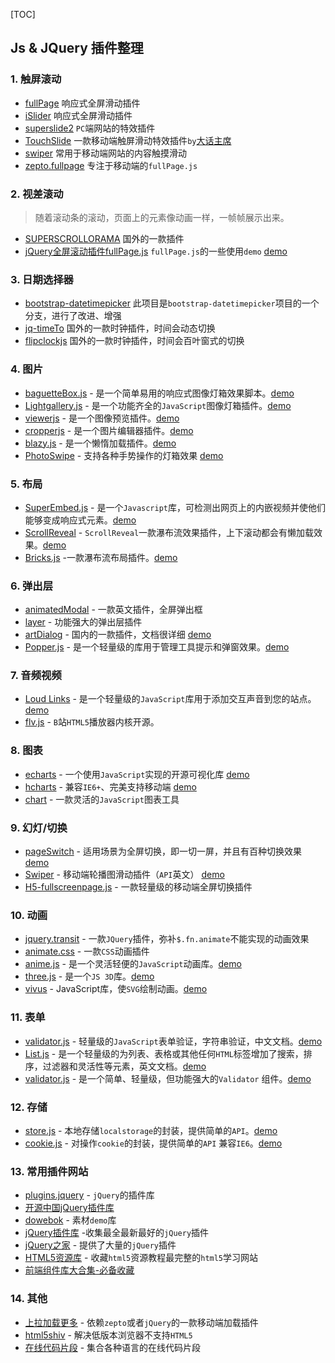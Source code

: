 [TOC]
## Js & JQuery 插件整理
### 1. 触屏滚动

- [fullPage](http://alvarotrigo.com/fullPage/#firstPage) 响应式全屏滑动插件
- [iSlider](http://be-fe.github.io/iSlider/) 响应式全屏滑动插件
- [superslide2](http://www.superslide2.com/) `PC`端网站的特效插件
- [TouchSlide](http://www.superslide2.com/TouchSlide/index.html) 一款移动端触屏滑动特效插件`by`[大话主席](http://www.superslide2.com/)
- [swiper](http://www.swiper.com.cn/) 常用于移动端网站的内容触摸滑动
- [zepto.fullpage](https://github.com/yanhaijing/zepto.fullpage) 专注于移动端的`fullPage.js`

### 2. 视差滚动
> 随着滚动条的滚动，页面上的元素像动画一样，一帧帧展示出来。

- [SUPERSCROLLORAMA](http://johnpolacek.github.io/superscrollorama/) 国外的一款插件
- [jQuery全屏滚动插件fullPage.js](http://www.dowebok.com/77.html) `fullPage.js`的一些使用`demo` [demo](http://www.dowebok.com/demo/2014/77/index8.html)


### 3. 日期选择器

- [bootstrap-datetimepicker](http://www.bootcss.com/p/bootstrap-datetimepicker/) 此项目是`bootstrap-datetimepicker`项目的一个分支，进行了改进、增强
- [jq-timeTo](http://lexxus.github.io/jq-timeTo/) 国外的一款时钟插件，时间会动态切换
- [flipclockjs](http://www.flipclockjs.com/#) 国外的一款时钟插件，时间会百叶窗式的切换


### 4. 图片

- [baguetteBox.js](https://github.com/feimosi/baguetteBox.js) - 是一个简单易用的响应式图像灯箱效果脚本。[demo](https://feimosi.github.io/baguetteBox.js/)
- [Lightgallery.js](https://github.com/sachinchoolur/lightgallery.js) - 是一个功能齐全的`JavaScript`图像灯箱插件。[demo](https://sachinchoolur.github.io/lightgallery.js/)
- [viewerjs](https://github.com/fengyuanchen/viewerjs) - 是一个图像预览插件。[demo](https://fengyuanchen.github.io/viewerjs/)
- [cropperjs](https://github.com/fengyuanchen/cropperjs) - 是一个图片编辑器插件。[demo](https://fengyuanchen.github.io/cropperjs/)
- [blazy.js](https://github.com/dinbror/blazy/) - 是一个懒惰加载插件。[demo](http://dinbror.dk/blazy/)
- [PhotoSwipe](https://github.com/dimsemenov/PhotoSwipe) - 支持各种手势操作的灯箱效果 [demo](http://photoswipe.com/)

### 5. 布局

- [SuperEmbed.js](https://github.com/corbindavenport/superembed.js) - 是一个`Javascript`库，可检测出网页上的内嵌视频并使他们能够变成响应式元素。[demo](https://corbin.io/superembed.js/)
- [ScrollReveal](https://github.com/jlmakes/scrollreveal) - `ScrollReveal`一款瀑布流效果插件，上下滚动都会有懒加载效果。[demo](https://scrollrevealjs.org/)
- [Bricks.js](https://github.com/callmecavs/bricks.js) -一款瀑布流布局插件。[demo](http://callmecavs.com/bricks.js/)


### 6. 弹出层

- [animatedModal](http://joaopereirawd.github.io/animatedModal.js/) - 一款英文插件，全屏弹出框
- [layer](http://layer.layui.com/) - 功能强大的弹出层插件
- [artDialog](http://aui.github.com/artDialog/) - 国内的一款插件，文档很详细 [demo](http://aui.github.io/artDialog/doc/index.html)
- [Popper.js](https://github.com/FezVrasta/popper.js) - 是一个轻量级的库用于管理工具提示和弹窗效果。[demo](https://popper.js.org/)


### 7. 音频视频

- [Loud Links](https://github.com/mahdif/loud-links) - 是一个轻量级的`JavaScript`库用于添加交互声音到您的站点。[demo](http://loudlinks.rocks/#examples)
- [flv.js](https://github.com/Bilibili/flv.js) - `B`站`HTML5`播放器内核开源。

### 8. 图表

- [echarts](http://echarts.baidu.com/) - 一个使用`JavaScript`实现的开源可视化库 [demo](http://echarts.baidu.com/examples/#chart-type-line)
- [hcharts](http://www.hcharts.cn/) - 兼容`IE6+`、完美支持移动端 [demo](https://www.hcharts.cn/demo/highcharts)
- [chart](https://github.com/chartjs/Chart.js) - 一款灵活的`JavaScript`图表工具

### 9. 幻灯/切换

- [pageSwitch](https://github.com/qiqiboy/pageSwitch) - 适用场景为全屏切换，即一切一屏，并且有百种切换效果 [demo](http://u.boy.im/pageswitch/pic.html)
- [Swiper](https://github.com/nolimits4web/Swiper) - 移动端轮播图滑动插件（`API`英文） [demo](http://idangero.us/swiper/demos/)
- [H5-fullscreenpage.js](http://lvming6816077.github.io/H5FullscreenPage/) - 一款轻量级的移动端全屏切换插件


### 10. 动画

- [jquery.transit](https://github.com/rstacruz/jquery.transit) - 一款`JQuery`插件，弥补`$.fn.animate`不能实现的动画效果
- [animate.css](https://daneden.github.io/animate.css/) - 一款`CSS`动画插件
- [anime.js](https://github.com/juliangarnier/anime) - 是一个灵活轻便的`JavaScript`动画库。[demo](http://codepen.io/collection/XLebem/)
- [three.js](https://github.com/mrdoob/three.js) - 是一个`JS 3D`库。[demo](https://threejs.org/)
- [vivus](https://github.com/maxwellito/vivus) - JavaScript库，使`SVG`绘制动画。[demo](http://maxwellito.github.io/vivus/)

### 11. 表单

- [validator.js](https://github.com/jaywcjlove/validator.js) - 轻量级的`JavaScript`表单验证，字符串验证，中文文档。[demo](http://jaywcjlove.github.io/validator.js)
- [List.js](https://github.com/javve/list.js) - 是一个轻量级的为列表、表格或其他任何`HTML`标签增加了搜索，排序，过滤器和灵活性等元素，英文文档。[demo](http://listjs.com/)
- [validator.js](https://github.com/sofish/validator.js) - 是一个简单、轻量级，但功能强大的`Validator` 组件。[demo](http://sofish.github.io/validator.js/)


### 12. 存储

- [store.js](https://github.com/jaywcjlove/store.js) - 本地存储`localstorage`的封装，提供简单的`API`。[demo](http://jaywcjlove.github.io/store.js)
- [cookie.js](https://github.com/jaywcjlove/cookie.js) - 对操作`cookie`的封装，提供简单的`API` 兼容`IE6`。[demo](http://jaywcjlove.github.io/cookie.js)

### 13. 常用插件网站
- [plugins.jquery](http://plugins.jquery.com/) - `jQuery`的插件库
- [开源中国jQuery插件库](http://www.oschina.net/project/tag/273/jquery)
- [dowebok](http://www.dowebok.com/) - 素材`demo`库
- [jQuery插件库](http://www.jq22.com/) -收集最全最新最好的`jQuery`插件
- [jQuery之家](http://www.htmleaf.com/) - 提供了大量的`jQuery`插件
- [HTML5资源库](http://www.html5tricks.com/) - 收藏`html5`资源教程最完整的`html5`学习网站
- [前端组件库大合集-必备收藏](http://www.xuanfengge.com/he-sets-the-front-end-component-library-the-essential-collection.html)

### 14. 其他

- [上拉加载更多](https://github.com/ximan/dropload) - 依赖`zepto`或者`jQuery`的一款移动端加载插件
- [html5shiv](https://github.com/aFarkas/html5shiv) - 解决低版本浏览器不支持`HTML5`
- [在线代码片段](http://www.phpxs.com/code/javascript/) - 集合各种语言的在线代码片段